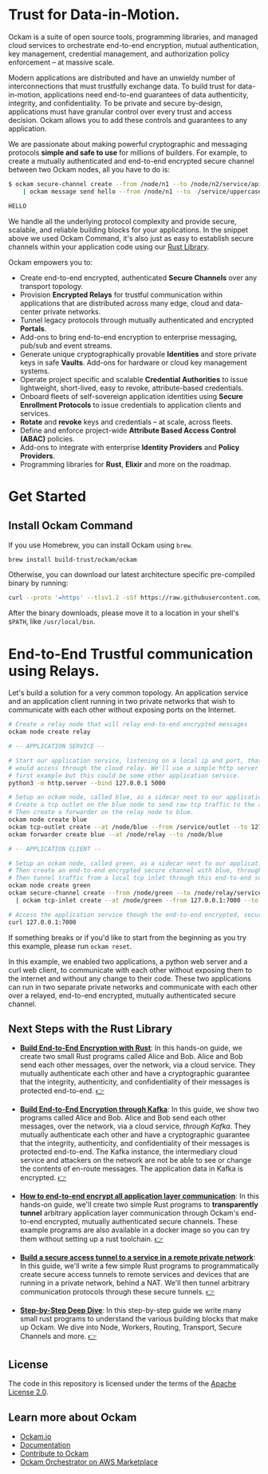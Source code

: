 # Trust for Data-in-Motion.

Ockam is a suite of open source tools, programming libraries, and managed cloud
services to orchestrate end-to-end encryption, mutual authentication, key management,
credential management, and authorization policy enforcement – at massive scale.

Modern applications are distributed and have an unwieldy number of interconnections
that must trustfully exchange data. To build trust for data-in-motion, applications
need end-to-end guarantees of data authenticity, integrity, and confidentiality.
To be private and secure by-design, applications must have granular control over every
trust and access decision. Ockam allows you to add these controls and guarantees to any
application.

We are passionate about making powerful cryptographic and messaging protocols
__simple and safe to use__ for millions of builders.
For example, to create a mutually authenticated and end-to-end encrypted
secure channel between two Ockam nodes, all you have to do is:

```bash
$ ockam secure-channel create --from /node/n1 --to /node/n2/service/api \
    | ockam message send hello --from /node/n1 --to -/service/uppercase

HELLO
```

We handle all the underlying protocol complexity and provide secure, scalable, and reliable
building blocks for your applications. In the snippet above we used Ockam Command,
it's also just as easy to establish secure channels within your application code using our
[Rust Library](#next-steps-with-the-rust-library).

Ockam empowers you to:

* Create end-to-end encrypted, authenticated __Secure Channels__ over any transport topology.
* Provision __Encrypted Relays__ for trustful communication within applications that are
distributed across many edge, cloud and data-center private networks.
* Tunnel legacy protocols through mutually authenticated and encrypted __Portals__.
* Add-ons to bring end-to-end encryption to enterprise messaging, pub/sub and event streams.
* Generate unique cryptographically provable __Identities__ and store private keys in safe __Vaults__.
Add-ons for hardware or cloud key management systems.
* Operate project specific and scalable __Credential Authorities__ to issue lightweight, short-lived,
easy to revoke, attribute-based credentials.
* Onboard fleets of self-sovereign application identities using __Secure Enrollment Protocols__
to issue credentials to application clients and services.
* __Rotate__ and __revoke__ keys and credentials – at scale, across fleets.
* Define and enforce project-wide __Attribute Based Access Control (ABAC)__ policies.
* Add-ons to integrate with enterprise __Identity Providers__ and __Policy Providers__.
* Programming libraries for __Rust__, __Elixir__ and more on the roadmap.

# Get Started

## Install Ockam Command

If you use Homebrew, you can install Ockam using `brew`.

```bash
brew install build-trust/ockam/ockam
```

Otherwise, you can download our latest architecture specific pre-compiled binary by running:

```bash
curl --proto '=https' --tlsv1.2 -sSf https://raw.githubusercontent.com/build-trust/ockam/develop/install.sh | sh
```

After the binary downloads, please move it to a location in your shell's `$PATH`, like `/usr/local/bin`.

# End-to-End Trustful communication using Relays.

Let's build a solution for a very common topology. An application service and an application client running
in two private networks that wish to communicate with each other without exposing ports on the Internet.

```bash
# Create a relay node that will relay end-to-end encrypted messages
ockam node create relay

# -- APPLICATION SERVICE --

# Start our application service, listening on a local ip and port, that clients
# would access through the cloud relay. We'll use a simple http server for our
# first example but this could be some other application service.
python3 -m http.server --bind 127.0.0.1 5000

# Setup an ockam node, called blue, as a sidecar next to our application service.
# Create a tcp outlet on the blue node to send raw tcp traffic to the application service.
# Then create a forwarder on the relay node to blue.
ockam node create blue
ockam tcp-outlet create --at /node/blue --from /service/outlet --to 127.0.0.1:5000
ockam forwarder create blue --at /node/relay --to /node/blue

# -- APPLICATION CLIENT --

# Setup an ockam node, called green, as a sidecar next to our application client.
# Then create an end-to-end encrypted secure channel with blue, through the relay.
# Then tunnel traffic from a local tcp inlet through this end-to-end secure channel.
ockam node create green
ockam secure-channel create --from /node/green --to /node/relay/service/forward_to_blue/service/api \
  | ockam tcp-inlet create --at /node/green --from 127.0.0.1:7000 --to -/service/outlet

# Access the application service though the end-to-end encrypted, secure relay.
curl 127.0.0.1:7000
```

If something breaks or if you'd like to start from the beginning as you try this example, please run `ockam reset`.

In this example, we enabled two applications, a python web server and a
curl web client, to communicate with each other without exposing them to the internet and without
any change to their code. These two applications can run in two separate private networks and
communicate with each other over a relayed, end-to-end encrypted, mutually authenticated secure channel.

## Next Steps with the Rust Library

* [__Build End-to-End Encryption with Rust__](./documentation/use-cases/end-to-end-encryption-with-rust#readme):
In this hands-on guide, we create two small Rust programs called Alice and Bob. Alice and Bob send each other
messages, over the network, via a cloud service. They mutually authenticate each other and have a cryptographic
guarantee that the integrity, authenticity, and confidentiality of their messages is protected end-to-end.
[👉](./documentation/use-cases/end-to-end-encryption-with-rust#readme)

* [__Build End-to-End Encryption through Kafka__](./documentation/use-cases/end-to-end-encryption-through-kafka#readme):
In this guide, we show two programs called Alice and Bob. Alice and Bob send each other messages, over
the network, via a cloud service, _through Kafka_. They mutually authenticate each other and have a
cryptographic guarantee that the integrity, authenticity, and confidentiality of their messages is protected
end-to-end. The Kafka instance, the intermediary cloud service and attackers on the network are not be able
to see or change the contents of en-route messages. The application data in Kafka is encrypted.
[👉](./documentation/use-cases/end-to-end-encryption-through-kafka#readme)

* [__How to end-to-end encrypt all application layer communication__](./documentation/use-cases/end-to-end-encrypt-all-application-layer-communication#readme):
In this hands-on guide, we'll create two simple Rust programs to __transparently tunnel__ arbitrary
application layer communication through Ockam's end-to-end encrypted, mutually authenticated secure channels.
These example programs are also available in a docker image so you can try them without setting up a rust
toolchain.
[👉](./documentation/use-cases/end-to-end-encrypt-all-application-layer-communication#readme)

* [__Build a secure access tunnel to a service in a remote private network__](./documentation/use-cases/secure-remote-access-tunnels#readme):
In this guide, we'll write a few simple Rust programs to programmatically create secure access tunnels to remote
services and devices that are running in a private network, behind a NAT. We'll then tunnel arbitrary communication
protocols through these secure tunnels.
[👉](./documentation/use-cases/secure-remote-access-tunnels#readme)

* [__Step-by-Step Deep Dive__](./documentation/guides/rust#readme):
In this step-by-step guide we write many small rust programs to understand the various building blocks
that make up Ockam. We dive into Node, Workers, Routing, Transport, Secure Channels and more.
[👉](./documentation/guides/rust#readme)

## License

The code in this repository is licensed under the terms of the [Apache License 2.0](LICENSE).

## Learn more about Ockam

- [Ockam.io](https://www.ockam.io/)
- [Documentation](https://docs.ockam.io/)
- [Contribute to Ockam](https://github.com/build-trust/.github/blob/main/CONTRIBUTING.md#contributing-to-ockam-on-github)
- [Ockam Orchestrator on AWS Marketplace](https://aws.amazon.com/marketplace/pp/prodview-wsd42efzcpsxk)
